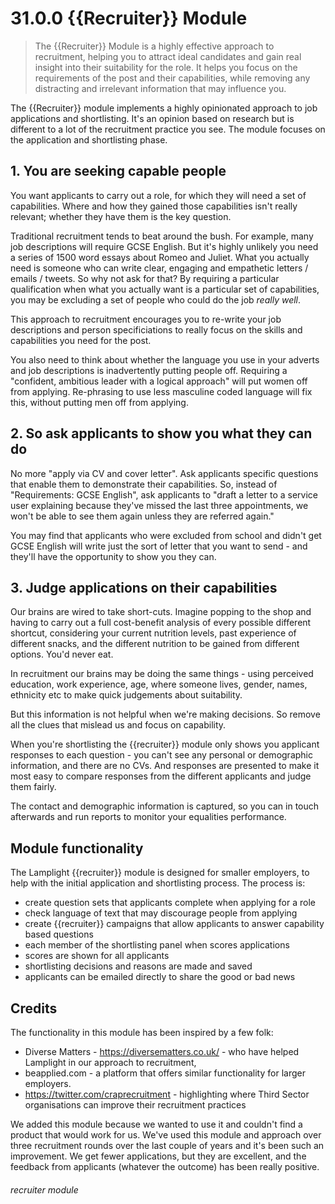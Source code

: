 # 31.0.0 {{Recruiter}} Module

> The {{Recruiter}} Module is a highly effective approach to recruitment, helping you to attract ideal candidates
> and gain real insight into their suitability for the role. It helps you focus on the requirements of the post
> and their capabilities, while removing any distracting and irrelevant information that may influence you.

The {{Recruiter}} module implements a highly opinionated approach to job applications and shortlisting. 
It's an opinion based on research but is different to a lot of the recruitment practice you see.
The module focuses on the application and shortlisting phase.

## 1. You are seeking capable people

You want applicants to carry out a role, for which they will need a set of capabilities.
Where and how they gained those capabilities isn't really relevant; whether they have them is the 
key question.

Traditional recruitment tends to beat around the bush.  For example, many job descriptions will require
GCSE English.  But it's highly unlikely you need a series of 1500 word essays about Romeo and Juliet.
What you actually need is someone who can write clear, engaging and empathetic letters / emails / tweets.
So why not ask for that?  By requiring a particular qualification when what you actually want is a particular
set of capabilities, you may be excluding a set of people who could do the job *really well*.

This approach to recruitment encourages you to re-write your job descriptions and person specificiations
to really focus on the skills and capabilities you need for the post.

You also need to think about whether the language you use in your adverts and job descriptions is 
inadvertently putting people off.  Requiring a "confident, ambitious leader with a logical approach"
will put women off from applying.  Re-phrasing to use less masculine coded language will fix this, 
without putting men off from applying.

## 2. So ask applicants to show you what they can do

No more "apply via CV and cover letter". Ask applicants specific questions that enable them to demonstrate
their capabilities.  So, instead of "Requirements: GCSE English", ask applicants to 
"draft a letter to a service user explaining because they've missed the last three appointments, we won't be 
able to see them again unless they are referred again."

You may find that applicants who were excluded from school and didn't get GCSE English will write 
just the sort of letter that you want to send - and they'll have the opportunity to show you they can.


## 3. Judge applications on their capabilities

Our brains are wired to take short-cuts.  Imagine popping to the shop and having to carry out a full
cost-benefit analysis of every possible different shortcut, considering your current nutrition levels,
past experience of different snacks, and the different nutrition to be gained from different options.
You'd never eat.

In recruitment our brains may be doing the same things - using perceived education, work experience, age, 
where someone lives, gender, names, ethnicity etc to make quick judgements about suitability.

But this information is not helpful when we're making decisions.  So remove all the clues that mislead us and focus on capability.

When you're shortlisting the {{recruiter}} module only shows you applicant responses to each question - you 
can't see any personal or demographic information, and there are no CVs.  And responses are presented
to make it most easy to compare responses from the different applicants and judge them fairly.

The contact and demographic information is captured, so you can in touch afterwards and run reports
to monitor your equalities performance.


## Module functionality

The Lamplight {{recruiter}} module is designed for smaller employers, to help with the initial
application and shortlisting process.  The process is:

 - create question sets that applicants complete when applying for a role
 - check language of text that may discourage people from applying
 - create {{recruiter}} campaigns that allow applicants to answer capability based questions
 - each member of the shortlisting panel when scores applications
 - scores are shown for all applicants
 - shortlisting decisions and reasons are made and saved
 - applicants can be emailed directly to share the good or bad news


## Credits

The functionality in this module has been inspired by a few folk:
 - Diverse Matters - https://diversematters.co.uk/ - who have helped Lamplight in our approach to 
 recruitment,
 - beapplied.com - a platform that offers similar functionality for larger employers.
 - https://twitter.com/craprecruitment - highlighting where Third Sector organisations 
can improve their recruitment practices

We added this module because we wanted to use it and couldn't find a product that would work
for us.  We've used this module and approach over three recruitment rounds over the last couple
of years and it's been such an improvement.  We get fewer applications, but they are excellent,
and the feedback from applicants (whatever the outcome) has been really positive.


###### recruiter module
